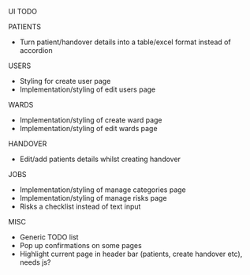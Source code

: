UI TODO

PATIENTS
- Turn patient/handover details into a table/excel format instead of accordion

USERS
- Styling for create user page
- Implementation/styling of edit users page

WARDS
- Implementation/styling of create ward page
- Implementation/styling of edit wards page

HANDOVER
- Edit/add patients details whilst creating handover

JOBS
- Implementation/styling of manage categories page
- Implementation/styling of manage risks page
- Risks a checklist instead of text input

MISC
- Generic TODO list
- Pop up confirmations on some pages
- Highlight current page in header bar (patients, create handover etc), needs js?
